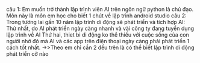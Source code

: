 câu 1:
 Em muốn trở thành lập trình viên AI trên ngôn ngữ python là chủ đạo. Môn này là môn em học cho biết 1 chút về lập trình android studio
câu 2: 
 Trong tương lai gần 10 năm lập trình di động sẽ phát triển và tích hợp AI:
 Thứ nhất, do AI phát triển ngày càng nhanh và vài công ty đang tuyển dụng lập trình về AI
 Thứ hai, thiet bi di động ko thể thiếu với cuộc sống của con người nhờ đó mà AI và các app trên điện thoại ngày càng phải phát triển 1 cách tốt nhất.
->>Theo em chỉ cần 2 đều trên là có thể biết lập trình di động phát triển cỡ nào
